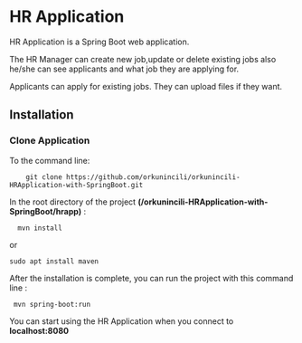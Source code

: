 # HR Application

HR Application is a Spring Boot web application.

The HR Manager can create new job,update or delete existing jobs also he/she can see applicants and what job they are applying for. 

Applicants can apply for existing jobs. They can upload files if they want.

## Installation

### Clone Application
To the command line:
````
    git clone https://github.com/orkunincili/orkunincili-HRApplication-with-SpringBoot.git
````

In the root directory of the project **(/orkunincili-HRApplication-with-SpringBoot/hrapp)** :
````
  mvn install 
````
or
````
sudo apt install maven
````
After the installation is complete, you can run the project with this command line :
````
 mvn spring-boot:run
````
You can start using the HR Application when you connect to **localhost:8080** 
